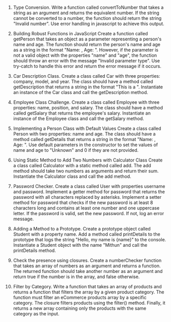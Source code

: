 1. Type Conversion.
Write a function called convertToNumber that takes a string as an argument and returns the equivalent
number. If the string cannot be converted to a number, the function should return the string "Invalid number".
Use error handling in javascript to achieve this output.

2. Building Robust Functions in JavaScript
Create a function called getPerson that takes an object as a parameter representing a person's name and age.
The function should return the person's name and age as a string in the format "Name: <name>, Age: <age>".
However, if the parameter is not a valid object with the properties "name" and "age", the function should throw
an error with the message "Invalid parameter type". Use try-catch to handle this error and return the error
message if it occurs.

3. Car Description Class.
Create a class called Car with three properties: company, model, and year. The class should have a method
called getDescription that returns a string in the format "This is a <year> <company> <model>". Instantiate an
instance of the Car class and call the getDescription method.

4. Employee Class Challenge.
Create a class called Employee with three properties: name, position, and salary. The class should have a
method called getSalary that returns the employee's salary. Instantiate an instance of the Employee class and
call the getSalary method.

5. Implementing a Person Class with Default Values
Create a class called Person with two properties: name and age. The class should have a method called
getDetails that returns a string in the format "Name: <name>, Age: <age>". Use default parameters in the
constructor to set the values of name and age to "Unknown" and 0 if they are not provided.

6. Using Static Method to Add Two Numbers with Calculator Class
Create a class called Calculator with a static method called add. The add method should take two numbers as
arguments and return their sum. Instantiate the Calculator class and call the add method.

7. Password Checker.
Create a class called User with properties username and password. Implement a getter method for password
that returns the password with all characters replaced by asterisks. Implement a setter method for password
that checks if the new password is at least 8 characters long and contains at least one number and one
uppercase letter. If the password is valid, set the new password. If not, log an error message.

8. Adding a Method to a Prototype.
Create a prototype object called Student with a property name. Add a method called printDetails to the
prototype that logs the string "Hello, my name is {name}" to the console. Instantiate a Student object with the
name "Mithun" and call the printDetails method.

9. Check the presence using closures.
Create a numberChecker function that takes an array of numbers as an argument and returns a function. The
returned function should take another number as an argument and return true if the number is in the array, and
false otherwise.

10. Filter by Category.
Write a function that takes an array of products and returns a function that filters the array by a given product
category. The function must filter an eCommerce products array by a specific category. The closure filters
products using the filter() method. Finally, it returns a new array containing only the products with the same
category as the input.
